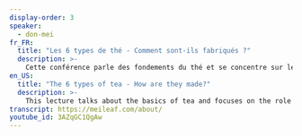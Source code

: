 ```yaml
---
display-order: 3
speaker:
  - don-mei
fr_FR:
  title: "Les 6 types de thé - Comment sont-ils fabriqués ?"
  description: >-
    Cette conférence parle des fondements du thé et se concentre sur le rôle des producteurs, sur tous les processus qui peuvent être appliqués à la feuille pour déterminer le type du thé. Il s'agit d'une session approfondie pour vous donner une compréhension approfondie de l'impact que les producteurs ont sur le thé dans votre tasse.
en_US:
  title: "The 6 types of tea - How are they made?"
  description: >-
    This lecture talks about the basics of tea and focuses on the role of the growers, all the processes that can be applied to the leaf to determine the type of tea. This is an in-depth session to give you a thorough understanding of the impact that growers have on the tea in your cup.
transcript: https://meileaf.com/about/
youtube_id: 3AZqGC1QgAw
---
```


